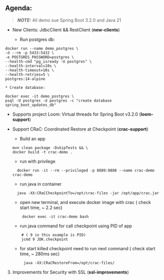 ## Agenda:

> **_NOTE:_**  All demo sue Spring Boot 3.2.0 and Java 21
* New Clients: JdbcClient && RestClient (**new-clients**)

  * Run postgres db:
```shell
docker run --name demo_postgres \
-d --rm -p 5433:5432 \
-e POSTGRES_PASSWORD=postgres \
--health-cmd "pg_isready -U postgres" \
--health-interval=10s \
--health-timeout=10s \
--health-retries=5 \
postgres:14-alpine
```

    * Create database:
```shell
docker exec -it demo_postgres \
psql -U postgres -d postgres -c "create database spring_boot_updates_db"
```
* Supports project Loom: Virtual threads for Spring Boot v3.2.0 (**loom-support**)

* Support CRaC: Coordinated Restore at Checkpoint (**crac-support**)
  * Build an app
  ```shell
  mvn clean package -DskipTests && \
  docker build -t crac-demo .
  ```
  * run with privilege
  ```shell
    docker run -it --rm --privileged -p 8889:8888 --name crac-demo crac-demo
   ```
  
  * run java in container
  ```shell
    java -XX:CRaCCheckpointTo=/opt/crac-files -jar /opt/app/crac.jar
    ```
  * open new terminal, and execute docker image with crac ( check start time, ~ 2.2 sec)
    ```shell
     docker exec -it crac-demo bash
    ```
  * run java command for call checkpoint using PID of app
   ```shell
       # ( 9 in this example is PID)
       jcmd 9 JDK.checkpoint 
   ```
  * for start killed checkpoint need to run next command ( check start time, ~ 280ms sec)
  ```shell
       java -XX:CRaCRestoreFrom=/opt/crac-files/
   ```
3. Improvements for Security with SSL (**ssl-improvements**)
